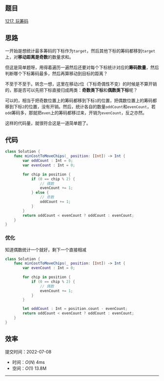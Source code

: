 ## 题目

[1217. 玩筹码](https://leetcode.cn/problems/minimum-cost-to-move-chips-to-the-same-position/)

## 思路

一开始是想统计最多筹码的下标作为`target`，然后其他下标的筹码都移到`target`上，对**移动距离是奇数**的数量求和。

但这是简单题呀，用得着遍历一遍然后还要对每个下标统计对应的**筹码数量**，然后判断哪个下标筹码最多，然后再算移动到目标的距离？

不至于不至于。转念一想，这里在移动`2`位（下标奇偶性不变）的时候是不算开销的，那是否可以先把下标直接归成两类：**奇数类下标**和**偶数类下标**呢？

可以的，相当于把奇数位置上的筹码都移到下标`1`的位置，把偶数位置上的筹码都移到下标`2`的位置，没有开销。然后，统计各自的数量`oddCount`和`evenCount`，若`odd`筹码多，那就把`even`上的筹码都移过来，开销为`evenCount`，反之亦然。

这样的代码量，就很符合这是一道简单题了。

## 代码

```Swift
class Solution {
    func minCostToMoveChips(_ position: [Int]) -> Int {
        var oddCount : Int = 0;
        var evenCount : Int = 0;
        
        for chip in position {
            if (0 == chip % 2) {
                // 偶数
                evenCount += 1;
            } else {
                // 奇数
                oddCount += 1;
            }
        }
        return oddCount < evenCount ? oddCount : evenCount;
    }
}
```

### 优化

知道偶数统计一个就好，剩下一个直接相减

```Swift
class Solution {
    func minCostToMoveChips(_ position: [Int]) -> Int {
        var evenCount : Int = 0;
        
        for chip in position {
            if (0 == chip % 2) {
                // 偶数
                evenCount += 1;
            }
        }

        let oddCount : Int = position.count - evenCount;
        return oddCount < evenCount ? oddCount : evenCount;
    }
}
```

## 效率

提交时间：2022-07-08

* 时间：$O(N)$ 4ms
* 空间：$O(1)$ 13.8M

---